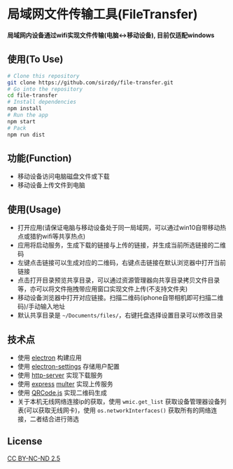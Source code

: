 # 局域网文件传输工具(FileTransfer)

**局域网内设备通过wifi实现文件传输(电脑<->移动设备), 目前仅适配windows**

## 使用(To Use)

```bash
# Clone this repository
git clone https://github.com/sirzdy/file-transfer.git
# Go into the repository
cd file-transfer
# Install dependencies
npm install
# Run the app
npm start
# Pack
npm run dist
```

## 功能(Function)

- 移动设备访问电脑磁盘文件或下载
- 移动设备上传文件到电脑

## 使用(Usage)

- 打开应用(请保证电脑与移动设备处于同一局域网，可以通过win10自带移动热点或猎豹wifi等共享热点)
- 应用将启动服务，生成下载的链接与上传的链接，并生成当前所选链接的二维码
- 左键点击链接可以生成对应的二维码，右键点击链接在默认浏览器中打开当前链接
- 点击打开目录预览共享目录，可以通过资源管理器向共享目录拷贝文件目录等，亦可以将文件拖拽带应用窗口实现文件上传(不支持文件夹)
- 移动设备浏览器中打开对应链接。扫描二维码(iphone自带相机即可扫描二维码)/手动输入地址
- 默认共享目录是 `~/Documents/files/`，右键托盘选择设置目录可以修改目录

## 技术点

- 使用 [electron](https://github.com/electron/electron) 构建应用
- 使用 [electron-settings](https://github.com/nathanbuchar/electron-settings) 存储用户配置
- 使用 [http-server](https://github.com/indexzero/http-server) 实现下载服务
- 使用 [express](https://github.com/expressjs/express) [multer](https://github.com/expressjs/multer) 实现上传服务
- 使用 [QRCode.js](https://github.com/davidshimjs/qrcodejs) 实现二维码生成
- 关于本机无线网络连接ip的获取，使用 `wmic.get_list` 获取设备管理器设备列表(可以获取无线网卡)，使用 `os.networkInterfaces()` 获取所有的网络连接，二者结合进行筛选

## License

[CC BY-NC-ND 2.5](https://creativecommons.org/licenses/by-nc-nd/2.5/)

